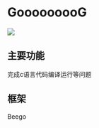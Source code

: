 # GooooooooG

![](https://github.com/MariaLetta/free-gophers-pack/raw/master/preview/2.png)

## 主要功能

完成c语言代码编译运行等问题

## 框架

Beego

